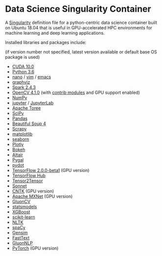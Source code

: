 # Data Science Singularity Container

A [Singularity](https://sylabs.io/docs/) definition file for a python-centric data science container built on Ubuntu 18.04 that is useful in GPU-accelerated HPC environments for machine learning and deep learning applications.

Installed libraries and packages include:

(if version number not specified, latest version available or default base OS package is used)

* [CUDA 10.0](https://developer.nvidia.com/cuda-10.0-download-archive)
* [Python 3.6](https://www.python.org/)
* [nano](https://www.nano-editor.org) / [vim](https://www.vim.org) / [emacs](https://www.gnu.org/s/emacs/)
* [graphviz](https://www.graphviz.org)
* [Spark 2.4.3](https://spark.apache.org)
* [OpenCV 4.1.0](https://opencv.org) (with [contrib modules](https://github.com/opencv/opencv_contrib) and GPU support enabled)
* [NumPy](https://github.com/opencv/opencv_contrib)
* [jupyter](https://jupyter.org) / [JupyterLab](https://github.com/jupyterlab/jupyterlab)
* [Apache Toree](https://toree.apache.org)
* [SciPy](https://www.scipy.org)
* [Pandas](https://pandas.pydata.org)
* [Beautiful Soup 4](https://www.crummy.com/software/BeautifulSoup/bs4/doc/)
* [Scrapy](https://scrapy.org)
* [matplotlib](https://matplotlib.org)
* [seaborn](https://seaborn.pydata.org)
* [Plotly](https://plot.ly)
* [Bokeh](https://bokeh.pydata.org/en/latest/)
* [Altair](https://altair-viz.github.io)
* [Pygal](http://pygal.org)
* [pydot](https://github.com/pydot/pydot)
* [TensorFlow 2.0.0-beta1](https://www.tensorflow.org) (GPU version)
* [TensorFlow Hub](https://www.tensorflow.org/hub)
* [Tensor2Tensor](https://github.com/tensorflow/tensor2tensor)
* [Sonnet](https://sonnet.dev)
* [CNTK](https://docs.microsoft.com/en-us/cognitive-toolkit/) (GPU version)
* [Apache MXNet](https://mxnet.apache.org) (GPU version)
* [GluonCV](https://gluon-cv.mxnet.io)
* [statsmodels](https://www.statsmodels.org/stable/index.html)
* [XGBoost](https://xgboost.readthedocs.io/en/latest/)
* [scikit-learn](https://scikit-learn.org/stable/)
* [NLTK](https://www.nltk.org)
* [spaCy](https://spacy.io)
* [Gensim](https://radimrehurek.com/gensim/)
* [FastText](https://fasttext.cc)
* [GluonNLP](https://gluon-nlp.mxnet.io)
* [PyTorch](https://pytorch.org) (GPU version)
